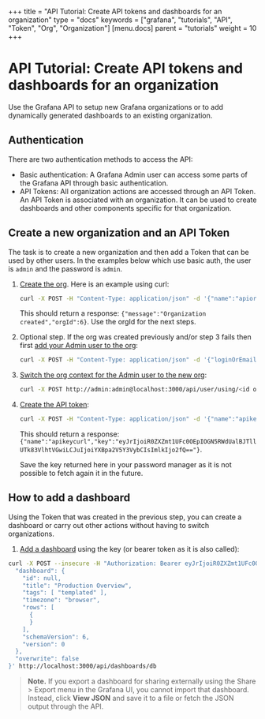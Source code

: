+++
title = "API Tutorial: Create API tokens and dashboards for an organization"
type = "docs"
keywords = ["grafana", "tutorials", "API", "Token", "Org", "Organization"]
[menu.docs]
parent = "tutorials"
weight = 10
+++

# API Tutorial: Create API tokens and dashboards for an organization

Use the Grafana API to setup new Grafana organizations or to add dynamically generated dashboards to an existing organization.

## Authentication

There are two authentication methods to access the API: 

- Basic authentication: A Grafana Admin user can access some parts of the Grafana API through basic authentication. 
- API Tokens: All organization actions are accessed through an API Token. An API Token is associated with an organization. It can be used to create dashboards and other components specific for that organization.

## Create a new organization and an API Token

The task is to create a new organization and then add a Token that can be used by other users. In the examples below which use basic auth, the user is `admin` and the password is `admin`.

1. [Create the org](http://docs.grafana.org/http_api/org/#create-organisation). Here is an example using curl:
    ```bash
    curl -X POST -H "Content-Type: application/json" -d '{"name":"apiorg"}' http://admin:admin@localhost:3000/api/orgs
    ```

    This should return a response: `{"message":"Organization created","orgId":6}`. Use the orgId for the next steps.

2. Optional step. If the org was created previously and/or step 3 fails then first [add your Admin user to the org](http://docs.grafana.org/http_api/org/#add-user-in-organisation):
    ```bash
    curl -X POST -H "Content-Type: application/json" -d '{"loginOrEmail":"admin", "role": "Admin"}' http://admin:admin@localhost:3000/api/orgs/<org id of new org>/users
    ```

3. [Switch the org context for the Admin user to the new org](http://docs.grafana.org/http_api/user/#switch-user-context):
    ```bash
    curl -X POST http://admin:admin@localhost:3000/api/user/using/<id of new org>
    ```

4. [Create the API token](http://docs.grafana.org/http_api/auth/#create-api-key):
    ```bash
    curl -X POST -H "Content-Type: application/json" -d '{"name":"apikeycurl", "role": "Admin"}' http://admin:admin@localhost:3000/api/auth/keys
    ```

    This should return a response: `{"name":"apikeycurl","key":"eyJrIjoiR0ZXZmt1UFc0OEpIOGN5RWdUalBJTllUTk83VlhtVGwiLCJuIjoiYXBpa2V5Y3VybCIsImlkIjo2fQ=="}`.

    Save the key returned here in your password manager as it is not possible to fetch again it in the future.

## How to add a dashboard

Using the Token that was created in the previous step, you can create a dashboard or carry out other actions without having to switch organizations.

1. [Add a dashboard](http://docs.grafana.org/http_api/dashboard/#create-update-dashboard) using the key (or bearer token as it is also called):

  ```bash
  curl -X POST --insecure -H "Authorization: Bearer eyJrIjoiR0ZXZmt1UFc0OEpIOGN5RWdUalBJTllUTk83VlhtVGwiLCJuIjoiYXBpa2V5Y3VybCIsImlkIjo2fQ==" -H "Content-Type: application/json" -d '{
    "dashboard": {
      "id": null,
      "title": "Production Overview",
      "tags": [ "templated" ],
      "timezone": "browser",
      "rows": [
        {
        }
      ],
      "schemaVersion": 6,
      "version": 0
    },
    "overwrite": false
  }' http://localhost:3000/api/dashboards/db
  ```

  > **Note.** If you export a dashboard for sharing externally using the Share > Export menu in the Grafana UI, you cannot import that dashboard. Instead, click **View JSON** and save it to a file or fetch the JSON output through the API.
